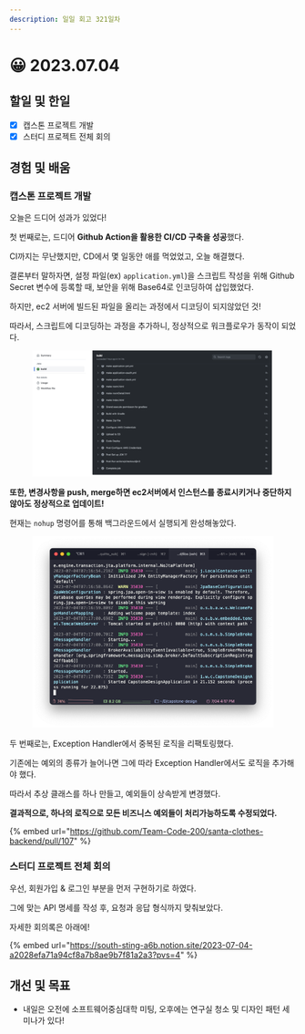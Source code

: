 ```yaml
---
description: 일일 회고 321일차
---
```


# 😀 2023.07.04

## 할일 및 한일&#x20;

* [x] 캡스톤 프로젝트 개발&#x20;
* [x] 스터디 프로젝트 전체 회의&#x20;

## 경험 및 배움&#x20;

### 캡스톤 프로젝트 개발&#x20;

오늘은 드디어 성과가 있었다!

첫 번째로는, 드디어 **Github Action을 활용한 CI/CD 구축을 성공**했다.

CI까지는 무난했지만, CD에서 몇 일동안 애를 먹었었고, 오늘 해결했다.

결론부터 말하자면, 설정 파일(ex) `application.yml`)을 스크립트 작성을 위해 Github Secret 변수에 등록할 때, 보안을 위해 Base64로 인코딩하여 삽입했었다.

하지만, ec2 서버에 빌드된 파일을 올리는 과정에서 디코딩이 되지않았던 것!

따라서, 스크립트에 디코딩하는 과정을 추가하니, 정상적으로 워크플로우가 동작이 되었다.

<figure><img src="../.gitbook/assets/스크린샷 2023-07-05 오전 2.09.28.png" alt=""><figcaption></figcaption></figure>

**또한, 변경사항을 push, merge하면 ec2서버에서 인스턴스를 종료시키거나 중단하지 않아도 정상적으로 업데이트!**

현재는 `nohup` 명령어를 통해 백그라운드에서 실행되게 완성해놓았다.

<figure><img src="../.gitbook/assets/image (1) (3) (5).png" alt=""><figcaption></figcaption></figure>

두 번째로는, Exception Handler에서 중복된 로직을 리팩토링했다.

기존에는 예외의 종류가 늘어나면 그에 따라 Exception Handler에서도 로직을 추가해야 했다.

따라서 추상 클래스를 하나 만들고, 예외들이 상속받게 변경했다.

**결과적으로, 하나의 로직으로 모든 비즈니스 예외들이 처리가능하도록 수정되었다.**

{% embed url="https://github.com/Team-Code-200/santa-clothes-backend/pull/107" %}

### 스터디 프로젝트 전체 회의&#x20;

우선, 회원가입 & 로그인 부분을 먼저 구현하기로 하였다.

그에 맞는 API 명세를 작성 후, 요청과 응답 형식까지 맞춰보았다.

자세한 회의록은 아래에!

{% embed url="https://south-sting-a6b.notion.site/2023-07-04-a2028efa71a94cf8a7b8ae9b7f81a2a3?pvs=4" %}

## 개선 및 목표&#x20;

* 내일은 오전에 소프트웨어중심대학 미팅, 오후에는 연구실 청소 및 디자인 패턴 세미나가 있다!&#x20;
